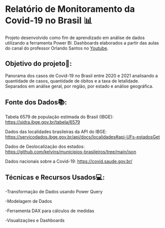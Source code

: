 # Relatório de Monitoramento da Covid-19 no Brasil 📊
Projeto desenvolvido como fim de aprendizado em análise de dados utilizando a ferramenta Power BI. 
Dashboards elaborados a partir das aulas do canal do professor Orlando Santos no [Youtube](https://youtube.com/playlist?list=PLfrA8M5OrNaIFWz0RpwKHY9NK7UOPbo3w&si=7B0TE-zGOetYyTtH).

## Objetivo do projeto🚀:

Panorama dos casos de Covid-19 no Brasil entre 2020 e 2021 analisando a quantidade de casos, quantidade de óbitos e a taxa de letalidade. Separados em análise geral, por região, por estado e análise geográfica.

## Fonte dos Dados📚:

Tabela 6579 de população estimada do Brasil (IBGE): https://sidra.ibge.gov.br/tabela/6579

Dados das localidades brasileiras da API do IBGE: https://servicodados.ibge.gov.br/api/docs/localidades#api-UFs-estadosGet

Dados de Geolocalização dos estados: https://github.com/kelvins/municipios-brasileiros/tree/main/json

Dados nacionais sobre a Covid-19: https://covid.saude.gov.br/

## Técnicas e Recursos Usados💻:

-Transformação de Dados usando Power Query

-Modelagem de Dados

-Ferramenta DAX para cálculos de medidas

-Visualizações e Dashboards



